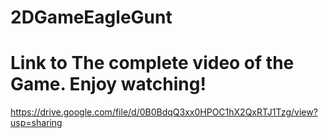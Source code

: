 

# 2DGameEagleGunt

# Link to The complete video of the Game. Enjoy watching!

https://drive.google.com/file/d/0B0BdqQ3xx0HPOC1hX2QxRTJ1Tzg/view?usp=sharing
